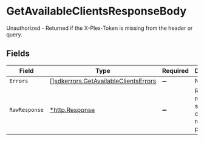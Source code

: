 # GetAvailableClientsResponseBody

Unauthorized - Returned if the X-Plex-Token is missing from the header or query.


## Fields

| Field                                                                                        | Type                                                                                         | Required                                                                                     | Description                                                                                  |
| -------------------------------------------------------------------------------------------- | -------------------------------------------------------------------------------------------- | -------------------------------------------------------------------------------------------- | -------------------------------------------------------------------------------------------- |
| `Errors`                                                                                     | [][sdkerrors.GetAvailableClientsErrors](../../models/sdkerrors/getavailableclientserrors.md) | :heavy_minus_sign:                                                                           | N/A                                                                                          |
| `RawResponse`                                                                                | [*http.Response](https://pkg.go.dev/net/http#Response)                                       | :heavy_minus_sign:                                                                           | Raw HTTP response; suitable for custom response parsing                                      |